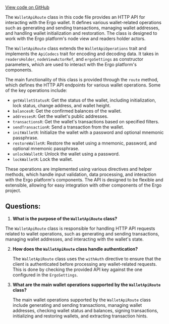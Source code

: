 [View code on GitHub](https://github.com/ergoplatform/ergo/src/main/scala/org/ergoplatform/http/api/WalletApiRoute.scala)

The `WalletApiRoute` class in this code file provides an HTTP API for interacting with the Ergo wallet. It defines various wallet-related operations such as generating and sending transactions, managing wallet addresses, and handling wallet initialization and restoration. The class is designed to work with the Ergo platform's node view and readers holder actors.

The `WalletApiRoute` class extends the `WalletApiOperations` trait and implements the `ApiCodecs` trait for encoding and decoding data. It takes in `readersHolder`, `nodeViewActorRef`, and `ergoSettings` as constructor parameters, which are used to interact with the Ergo platform's components.

The main functionality of this class is provided through the `route` method, which defines the HTTP API endpoints for various wallet operations. Some of the key operations include:

- `getWalletStatusR`: Get the status of the wallet, including initialization, lock status, change address, and wallet height.
- `balancesR`: Get the confirmed balances of the wallet.
- `addressesR`: Get the wallet's public addresses.
- `transactionsR`: Get the wallet's transactions based on specified filters.
- `sendTransactionR`: Send a transaction from the wallet.
- `initWalletR`: Initialize the wallet with a password and optional mnemonic passphrase.
- `restoreWalletR`: Restore the wallet using a mnemonic, password, and optional mnemonic passphrase.
- `unlockWalletR`: Unlock the wallet using a password.
- `lockWalletR`: Lock the wallet.

These operations are implemented using various directives and helper methods, which handle input validation, data processing, and interaction with the Ergo platform's components. The API is designed to be flexible and extensible, allowing for easy integration with other components of the Ergo project.
## Questions: 
 1. **What is the purpose of the `WalletApiRoute` class?**

   The `WalletApiRoute` class is responsible for handling HTTP API requests related to wallet operations, such as generating and sending transactions, managing wallet addresses, and interacting with the wallet's state.

2. **How does the `WalletApiRoute` class handle authentication?**

   The `WalletApiRoute` class uses the `withAuth` directive to ensure that the client is authenticated before processing any wallet-related requests. This is done by checking the provided API key against the one configured in the `ErgoSettings`.

3. **What are the main wallet operations supported by the `WalletApiRoute` class?**

   The main wallet operations supported by the `WalletApiRoute` class include generating and sending transactions, managing wallet addresses, checking wallet status and balances, signing transactions, initializing and restoring wallets, and extracting transaction hints.
